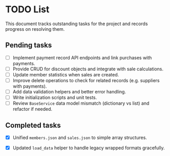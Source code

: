 # TODO List

This document tracks outstanding tasks for the project and records progress on resolving them.

## Pending tasks

- [ ] Implement payment record API endpoints and link purchases with payments.
- [ ] Provide CRUD for discount objects and integrate with sale calculations.
- [ ] Update member statistics when sales are created.
- [ ] Improve delete operations to check for related records (e.g. suppliers with payments).
- [ ] Add data validation helpers and better error handling.
- [ ] Write initialization scripts and unit tests.
- [ ] Review `BaseService` data model mismatch (dictionary vs list) and refactor if needed.

## Completed tasks
- [x] Unified `members.json` and `sales.json` to simple array structures.
- [x] Updated `load_data` helper to handle legacy wrapped formats gracefully.

